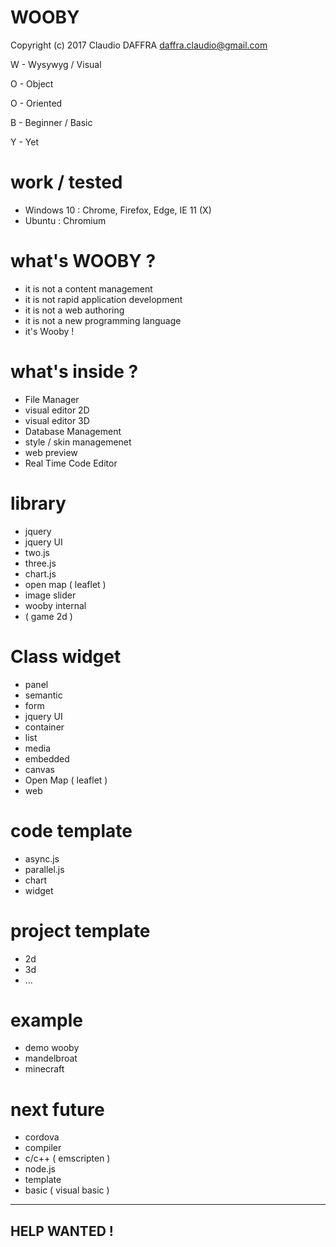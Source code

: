 

 
# WOOBY

Copyright (c) 2017 Claudio DAFFRA daffra.claudio@gmail.com

 


W - Wysywyg  / Visual

O - Object

O - Oriented

B - Beginner / Basic

Y - Yet



# work / tested

- Windows 10 : Chrome, Firefox, Edge, IE 11 (X)
- Ubuntu     : Chromium 

# what's WOOBY ?

- it is not a content management
- it is not rapid application development
- it is not a web authoring
- it is not a new programming language
- it's Wooby !

# what's inside ?

- File Manager
- visual editor 2D
- visual editor 3D
- Database Management
- style / skin managemenet
- web preview
- Real Time Code Editor

# library

- jquery 
- jquery UI
- two.js
- three.js
- chart.js
- open map ( leaflet ) 
- image slider
- wooby internal
- ( game 2d ) 

# Class widget

- panel
- semantic
- form
- jquery UI
- container
- list
- media
- embedded
- canvas
- Open Map ( leaflet ) 
- web

# code template

- async.js
- parallel.js
- chart
- widget

# project template

- 2d
- 3d
- ...

# example

- demo wooby
- mandelbroat
- minecraft

# next future

- cordova
- compiler 
- c/c++ ( emscripten ) 
- node.js
- template
- basic ( visual basic ) 

-------------
HELP WANTED !
-------------
